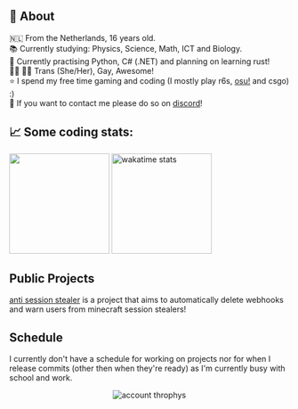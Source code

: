 ## 💖 About
🇳🇱 From the Netherlands, 16 years old. <br />
📚 Currently studying: Physics, Science, Math, ICT and Biology. <br />
🧐 Currently practising Python, C# (.NET) and planning on learning rust! <br />
🏳️‍⚧️ 🏳️‍🌈 Trans (She/Her), Gay, Awesome! <br />
⭐ I spend my free time gaming and coding (I mostly play r6s, <a href="https://osu.ppy.sh/users/21158986">osu!<a/> and csgo) :) <br />
💼 If you want to contact me please do so on [discord](https://discordapp.com/users/399173689507315714/)!
<!--- 🔗 You can visit my site <a href="about.leeter.dev">here</a>! -->

## 📈 Some coding stats:
<p float="left">
  <img height="180em" src="https://github-readme-stats.vercel.app/api?username=notLeeter&show_icons=true&hide_border=true&&count_private=true&include_all_commits=true" />
  <img height="180em" src="https://github-readme-stats.vercel.app/api/wakatime?username=notLeeter&layout=compact" alt="wakatime stats" />
</p>

## Public Projects
[anti session stealer](https://github.com/notLeeter/anti-session-stealer) is a project that aims to automatically delete webhooks and warn users from minecraft session stealers!
  
## Schedule
I currently don't have a schedule for working on projects nor for when I release commits (other then when they're ready) as I'm currently busy with school and work.

<p align="center">
<img src="https://github-profile-trophy.vercel.app/?username=notleeter&column=7&theme=darkhub&no-frame=true&no-background=true" alt="account throphys" />
</p>
